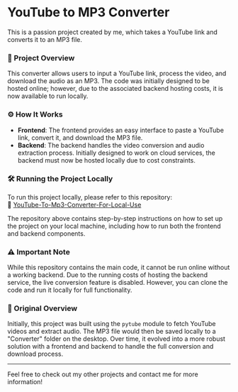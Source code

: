 # YouTube to MP3 Converter

This is a passion project created by me, which takes a YouTube link and converts it to an MP3 file. 

### 🚀 Project Overview
This converter allows users to input a YouTube link, process the video, and download the audio as an MP3. The code was initially designed to be hosted online; however, due to the associated backend hosting costs, it is now available to run locally.

### ⚙️ How It Works
- **Frontend**: The frontend provides an easy interface to paste a YouTube link, convert it, and download the MP3 file. 
- **Backend**: The backend handles the video conversion and audio extraction process. Initially designed to work on cloud services, the backend must now be hosted locally due to cost constraints.

### 🛠️ Running the Project Locally
To run this project locally, please refer to this repository:  
🔗 [YouTube-To-Mp3-Converter-For-Local-Use](https://github.com/hassanraja04/YouTube-To-Mp3-Converter-For-Local-Use.git)

The repository above contains step-by-step instructions on how to set up the project on your local machine, including how to run both the frontend and backend components.

### ⚠️ Important Note
While this repository contains the main code, it cannot be run online without a working backend. Due to the running costs of hosting the backend service, the live conversion feature is disabled. However, you can clone the code and run it locally for full functionality.

### 📝 Original Overview
Initially, this project was built using the `pytube` module to fetch YouTube videos and extract audio. The MP3 file would then be saved locally to a "Converter" folder on the desktop. Over time, it evolved into a more robust solution with a frontend and backend to handle the full conversion and download process.

---

Feel free to check out my other projects and contact me for more information!

